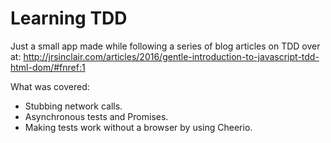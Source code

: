 # Learning TDD
Just a small app made while following a series of blog articles on TDD over at: <http://jrsinclair.com/articles/2016/gentle-introduction-to-javascript-tdd-html-dom/#fnref:1> 

What was covered:
* Stubbing network calls.
* Asynchronous tests and Promises.
* Making tests work without a browser by using Cheerio. 

